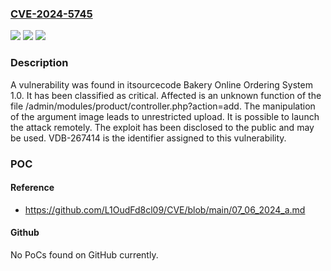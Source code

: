 ### [CVE-2024-5745](https://cve.mitre.org/cgi-bin/cvename.cgi?name=CVE-2024-5745)
![](https://img.shields.io/static/v1?label=Product&message=Bakery%20Online%20Ordering%20System&color=blue)
![](https://img.shields.io/static/v1?label=Version&message=%3D%201.0%20&color=brighgreen)
![](https://img.shields.io/static/v1?label=Vulnerability&message=CWE-434%20Unrestricted%20Upload&color=brighgreen)

### Description

A vulnerability was found in itsourcecode Bakery Online Ordering System 1.0. It has been classified as critical. Affected is an unknown function of the file /admin/modules/product/controller.php?action=add. The manipulation of the argument image leads to unrestricted upload. It is possible to launch the attack remotely. The exploit has been disclosed to the public and may be used. VDB-267414 is the identifier assigned to this vulnerability.

### POC

#### Reference
- https://github.com/L1OudFd8cl09/CVE/blob/main/07_06_2024_a.md

#### Github
No PoCs found on GitHub currently.


